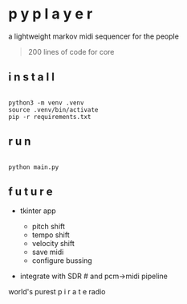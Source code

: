 # p y p l a y e r
a lightweight markov midi sequencer for the people
> 200 lines of code for core

## i n s t a l l  
<code>
python3 -m venv .venv
source .venv/bin/activate
pip -r requirements.txt
</code>

## r u n
<code>
python main.py
</code>

## f u t u r e
- tkinter app
  - pitch shift
  - tempo shift
  - velocity shift
  - save midi
  - configure bussing

- integrate with SDR # and pcm->midi pipeline

world's purest p i r a t e radio
